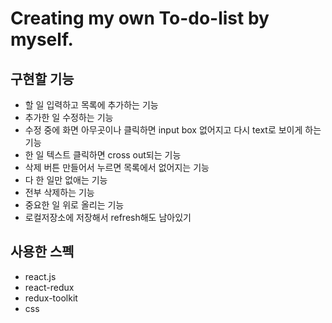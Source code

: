 <h1>Creating my own To-do-list by myself.</h1>

## 구현할 기능

- 할 일 입력하고 목록에 추가하는 기능
- 추가한 일 수정하는 기능
- 수정 중에 화면 아무곳이나 클릭하면 input box 없어지고 다시 text로 보이게 하는 기능
- 한 일 텍스트 클릭하면 cross out되는 기능
- 삭제 버튼 만들어서 누르면 목록에서 없어지는 기능
- 다 한 일만 없애는 기능
- 전부 삭제하는 기능
- 중요한 일 위로 올리는 기능
- 로컬저장소에 저장해서 refresh해도 남아있기

## 사용한 스펙

- react.js
- react-redux
- redux-toolkit
- css
